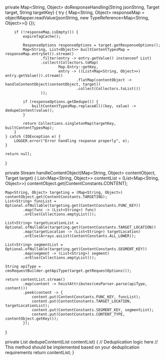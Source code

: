private Map<String, Object> doResponseHandling(String jsonString, Target target, String targetKey) {
    try {
        Map<String, Object> responseMap = objectMapper.readValue(jsonString, new TypeReference<Map<String, Object>>() {});

        if (!responseMap.isEmpty()) {
            expireTagCache();

            ResponseOptions responseOptions = target.getResponseOptions();
            Map<String, List<Object>> builtContentTypesMap = responseMap.entrySet().stream()
                    .filter(entry -> entry.getValue() instanceof List)
                    .collect(Collectors.toMap(
                            Map.Entry::getKey,
                            entry -> ((List<Map<String, Object>>) entry.getValue()).stream()
                                    .flatMap(contentObject -> handleContentObject(contentObject, target))
                                    .collect(Collectors.toList())
                    ));

            if (responseOptions.getDedupe()) {
                builtContentTypesMap.replaceAll((key, value) -> dedupeContent(value));
            }

            return Collections.singletonMap(targetKey, builtContentTypesMap);
        }
    } catch (IOException e) {
        LOGGER.error("Error handling response properly", e);
    }

    return null;
}

private Stream<Object> handleContentObject(Map<String, Object> contentObject, Target target) {
    List<Map<String, Object>> contentList = (List<Map<String, Object>>) contentObject.get(ContentConstants.CONTENT);

    Map<String, Object> targeting = (Map<String, Object>) contentObject.get(ContentConstants.TARGETING);
    List<String> funcList = Optional.ofNullable(targeting.get(ContentConstants.FUNC_KEY))
            .map(func -> (List<String>) func)
            .orElse(Collections.emptyList());

    List<String> targetLocationList = Optional.ofNullable(targeting.get(ContentConstants.TARGET_LOCATION))
            .map(targetLocation -> (List<String>) targetLocation)
            .orElse(Arrays.asList(ContentConstants.ALL_LOWER));

    List<String> segmentList = Optional.ofNullable(targeting.get(ContentConstants.SEGMENT_KEY))
            .map(segment -> (List<String>) segment)
            .orElse(Collections.emptyList());

    String apiType = cmsRequestBuilder.getApiType(target.getRequestOptions());

    return contentList.stream()
            .map(content -> hoistAttributes(cmsParser.parse(apiType, content)))
            .peek(content -> {
                content.put(ContentConstants.FUNC_KEY, funcList);
                content.put(ContentConstants.TARGET_LOCATION, targetLocationList);
                content.put(ContentConstants.SEGMENT_KEY, segmentList);
                content.put(ContentConstants.CONTENT_TYPE, contentObject.getKey());
            });
}

private List<Object> dedupeContent(List<Object> contentList) {
    // Deduplication logic here
    // This method should be implemented based on your deduplication requirements
    return contentList;
}
